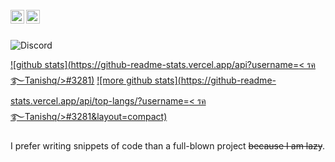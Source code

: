 <br/>
<a href="https://discord.com/users/818410274758721579">
 <img align="left" alt="< รค࿐Tanishq/>#3281 Discord" width="22px" src="https://cdn.jsdelivr.net/npm/simple-icons@v3/icons/discord.svg" />
</a>
<a href="https://github.com/SAURABH-777/">
<img align ="left" alt="SAURABH-777 Github" width="22px" src ="https://cdn.jsdelivr.net/npm/simple-icons@v3/icons/github.svg" />
</a>
<br/> <br/> 

![Discord](https://discord.c99.nl/widget/theme-3/788379402844373044.png)


[![github stats](https://github-readme-stats.vercel.app/api?username=< รค࿐Tanishq/>#3281)](https://github.com/Musify1) [![more github stats](https://github-readme-stats.vercel.app/api/top-langs/?username=< รค࿐Tanishq/>#3281&layout=compact)](https://github.com/Musify1)

I prefer writing snippets of code than a full-blown project ~~because I am lazy~~.
